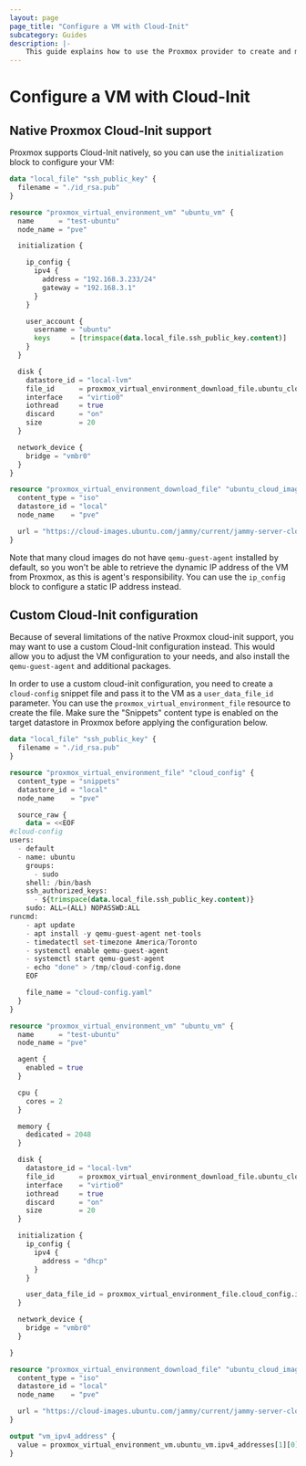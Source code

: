 ```yaml
---
layout: page
page_title: "Configure a VM with Cloud-Init"
subcategory: Guides
description: |-
    This guide explains how to use the Proxmox provider to create and manage virtual machines using cloud-init.
---
```


# Configure a VM with Cloud-Init

## Native Proxmox Cloud-Init support

Proxmox supports Cloud-Init natively, so you can use the `initialization` block to configure your VM:

```terraform
data "local_file" "ssh_public_key" {
  filename = "./id_rsa.pub"
}

resource "proxmox_virtual_environment_vm" "ubuntu_vm" {
  name      = "test-ubuntu"
  node_name = "pve"

  initialization {

    ip_config {
      ipv4 {
        address = "192.168.3.233/24"
        gateway = "192.168.3.1"
      }
    }

    user_account {
      username = "ubuntu"
      keys     = [trimspace(data.local_file.ssh_public_key.content)]
    }
  }

  disk {
    datastore_id = "local-lvm"
    file_id      = proxmox_virtual_environment_download_file.ubuntu_cloud_image.id
    interface    = "virtio0"
    iothread     = true
    discard      = "on"
    size         = 20
  }

  network_device {
    bridge = "vmbr0"
  }
}

resource "proxmox_virtual_environment_download_file" "ubuntu_cloud_image" {
  content_type = "iso"
  datastore_id = "local"
  node_name    = "pve"

  url = "https://cloud-images.ubuntu.com/jammy/current/jammy-server-cloudimg-amd64.img"
}
```

Note that many cloud images do not have `qemu-guest-agent` installed by default, so you won't be able to retrieve the dynamic IP address of the VM from Proxmox, as this is agent's responsibility. You can use the `ip_config` block to configure a static IP address instead.

## Custom Cloud-Init configuration

Because of several limitations of the native Proxmox cloud-init support, you may want to use a custom Cloud-Init configuration instead. This would allow you to adjust the VM configuration to your needs, and also install the `qemu-guest-agent` and additional packages.

In order to use a custom cloud-init configuration, you need to create a `cloud-config` snippet file and pass it to the VM as a `user_data_file_id` parameter. You can use the `proxmox_virtual_environment_file` resource to create the file. Make sure the "Snippets" content type is enabled on the target datastore in Proxmox before applying the configuration below.

```terraform
data "local_file" "ssh_public_key" {
  filename = "./id_rsa.pub"
}

resource "proxmox_virtual_environment_file" "cloud_config" {
  content_type = "snippets"
  datastore_id = "local"
  node_name    = "pve"

  source_raw {
    data = <<EOF
#cloud-config
users:
  - default
  - name: ubuntu
    groups:
      - sudo
    shell: /bin/bash
    ssh_authorized_keys:
      - ${trimspace(data.local_file.ssh_public_key.content)}
    sudo: ALL=(ALL) NOPASSWD:ALL
runcmd:
    - apt update
    - apt install -y qemu-guest-agent net-tools
    - timedatectl set-timezone America/Toronto
    - systemctl enable qemu-guest-agent
    - systemctl start qemu-guest-agent
    - echo "done" > /tmp/cloud-config.done
    EOF

    file_name = "cloud-config.yaml"
  }
}
```

```terraform
resource "proxmox_virtual_environment_vm" "ubuntu_vm" {
  name      = "test-ubuntu"
  node_name = "pve"

  agent {
    enabled = true
  }

  cpu {
    cores = 2
  }

  memory {
    dedicated = 2048
  }

  disk {
    datastore_id = "local-lvm"
    file_id      = proxmox_virtual_environment_download_file.ubuntu_cloud_image.id
    interface    = "virtio0"
    iothread     = true
    discard      = "on"
    size         = 20
  }

  initialization {
    ip_config {
      ipv4 {
        address = "dhcp"
      }
    }

    user_data_file_id = proxmox_virtual_environment_file.cloud_config.id
  }

  network_device {
    bridge = "vmbr0"
  }

}

resource "proxmox_virtual_environment_download_file" "ubuntu_cloud_image" {
  content_type = "iso"
  datastore_id = "local"
  node_name    = "pve"

  url = "https://cloud-images.ubuntu.com/jammy/current/jammy-server-cloudimg-amd64.img"
}

output "vm_ipv4_address" {
  value = proxmox_virtual_environment_vm.ubuntu_vm.ipv4_addresses[1][0]
}
```
